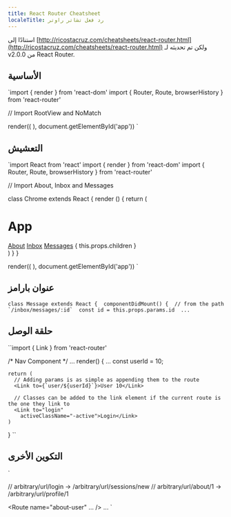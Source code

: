 ```yaml
---
title: React Router Cheatsheet
localeTitle: رد فعل تشاتر راوتر
---
```

استنادًا إلى [http://ricostacruz.com/cheatsheets/react-router.html](http://ricostacruz.com/cheatsheets/react-router.html) ولكن تم تحديثه لـ v2.0.0 من React Router.

## الأساسية

 `import { render } from 'react-dom' 
 import { Router, Route, browserHistory } from 'react-router' 
 
 // Import RootView and NoMatch 
 
 render(( 
  <Router history={browserHistory}> 
    <Route path="/" component={RootView} /> 
    <Route path="*" component={PageNotFound} /> 
  </Router> 
 ), document.getElementById('app')) 
` 

## التعشيش

 `import React from 'react' 
 import { render } from 'react-dom' 
 import { Router, Route, browserHistory } from 'react-router' 
 
 // Import About, Inbox and Messages 
 
 class Chrome extends React { 
  render () { 
    return ( 
      <div> 
        <h1>App</h1> 
        <a href="/about">About</a> 
        <a href="/inbox">Inbox</a> 
        <a href="/messages">Messages</a> 
        { this.props.children } 
      </div> 
    ) 
  } 
 } 
 
 render(( 
  <Router history={browserHistory}> 
    <Route path="/" component={Chrome}> 
      <Route path="about" component={About} /> 
      <Route path="inbox" component={Inbox} /> 
      <Route path="messages" component={Messages} /> 
    </Route> 
  </Router> 
 ), document.getElementById('app')) 
` 

## عنوان بارامز

 ``class Message extends React { 
  componentDidMount() { 
    // from the path `/inbox/messages/:id` 
    const id = this.props.params.id 
    ... 
`` 

## حلقة الوصل

 ``import { Link } from 'react-router' 
 
 /* Nav Component */ 
  ... 
  render() { 
    ... 
    const userId = 10; 
 
    return ( 
      // Adding params is as simple as appending them to the route 
      <Link to={`user/${userId}`}>User 10</Link> 
 
      // Classes can be added to the link element if the current route is the one they link to 
      <Link to="login" 
        activeClassName="-active">Login</Link> 
    ) 
  } 
`` 

## التكوين الأخرى

 `<Route path="/"> 
  <IndexRoute component={Home} /> 
  <Route path="*" handler={NotFound} /> 
 
  // arbitrary/url/login -> /arbitrary/url/sessions/new 
  <Redirect from="login" to="sessions/new" /> 
  // arbitrary/url/about/1 -> /arbitrary/url/profile/1 
  <Redirect from="about/:id" to="profile/:id" /> 
 
  <Route name="about-user" ... /> 
  ... 
`